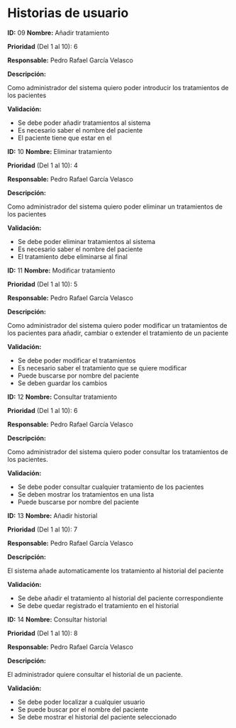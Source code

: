 # Historias de usuario

**ID:** 09 **Nombre:** Añadir tratamiento

**Prioridad** (Del 1 al 10): 6

**Responsable:** Pedro Rafael García Velasco

**Descripción:**

Como administrador del sistema quiero poder introducir los tratamientos de los pacientes

**Validación:**
  * Se debe poder añadir tratamientos al sistema
  * Es necesario saber el nombre del paciente
  * El paciente tiene que estar en el 


**ID:** 10 **Nombre:** Eliminar tratamiento

**Prioridad** (Del 1 al 10): 4

**Responsable:** Pedro Rafael García Velasco

**Descripción:**

Como administrador del sistema quiero poder eliminar un tratamientos de los pacientes

**Validación:**
  * Se debe poder eliminar tratamientos al sistema
  * Es necesario saber el nombre del paciente
  * El tratamiento debe eliminarse al final


**ID:** 11 **Nombre:** Modificar tratamiento

**Prioridad** (Del 1 al 10): 5

**Responsable:** Pedro Rafael García Velasco

**Descripción:**

Como administrador del sistema quiero poder modificar un tratamientos de los pacientes para añadir, cambiar o extender el tratamiento de un paciente

**Validación:**
  * Se debe poder modificar el tratamientos
  * Es necesario saber el tratamiento que se quiere modificar
  * Puede buscarse por nombre del paciente
  * Se deben guardar los cambios


**ID:** 12 **Nombre:** Consultar tratamiento

**Prioridad** (Del 1 al 10): 6

**Responsable:** Pedro Rafael García Velasco

**Descripción:**

Como administrador del sistema quiero poder consultar los tratamientos de los pacientes.

**Validación:**
  * Se debe poder consultar cualquier tratamiento de los pacientes
  * Se deben mostrar los tratamientos en una lista
  * Puede buscarse por nombre del paciente


**ID:** 13 **Nombre:** Añadir historial

**Prioridad** (Del 1 al 10): 7

**Responsable:** Pedro Rafael García Velasco

**Descripción:**

El sistema añade automaticamente los tratamiento al historial del paciente

**Validación:**
  * Se debe añadir el tratamiento al historial del paciente correspondiente
  * Se debe quedar registrado el tratamiento en el historial


**ID:** 14 **Nombre:** Consultar historial

**Prioridad** (Del 1 al 10): 8

**Responsable:** Pedro Rafael García Velasco

**Descripción:**

El administrador quiere consultar el historial de un paciente.

**Validación:**
  * Se debe poder localizar a cualquier usuario
  * Se puede buscar por el nombre del paciente
  * Se debe mostrar el historial del paciente seleccionado
